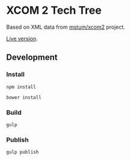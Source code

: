 # XCOM 2 Tech Tree

Based on XML data from [mstum/xcom2](https://github.com/mstum/xcom2) project.

[Live version](https://darosh.github.io/xcom2-tech-tree/).

## Development

### Install

```
npm install
```

```
bower install
```

### Build

```
gulp
```

### Publish

```
gulp publish
```
